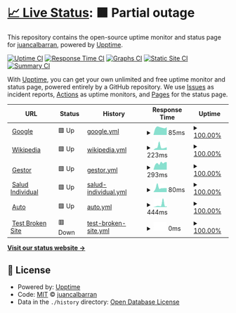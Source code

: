 # [📈 Live Status](https://juancalbarran.github.io/upptime): <!--live status--> **🟧 Partial outage**

This repository contains the open-source uptime monitor and status page for [juancalbarran](https://juancalbarran.github.io/upptime), powered by [Upptime](https://github.com/upptime/upptime).

[![Uptime CI](https://github.com/juancalbarran/upptime/workflows/Uptime%20CI/badge.svg)](https://github.com/juancalbarran/upptime/actions?query=workflow%3A%22Uptime+CI%22)
[![Response Time CI](https://github.com/juancalbarran/upptime/workflows/Response%20Time%20CI/badge.svg)](https://github.com/juancalbarran/upptime/actions?query=workflow%3A%22Response+Time+CI%22)
[![Graphs CI](https://github.com/juancalbarran/upptime/workflows/Graphs%20CI/badge.svg)](https://github.com/juancalbarran/upptime/actions?query=workflow%3A%22Graphs+CI%22)
[![Static Site CI](https://github.com/juancalbarran/upptime/workflows/Static%20Site%20CI/badge.svg)](https://github.com/juancalbarran/upptime/actions?query=workflow%3A%22Static+Site+CI%22)
[![Summary CI](https://github.com/juancalbarran/upptime/workflows/Summary%20CI/badge.svg)](https://github.com/juancalbarran/upptime/actions?query=workflow%3A%22Summary+CI%22)

With [Upptime](https://upptime.js.org), you can get your own unlimited and free uptime monitor and status page, powered entirely by a GitHub repository. We use [Issues](https://github.com/juancalbarran/upptime/issues) as incident reports, [Actions](https://github.com/juancalbarran/upptime/actions) as uptime monitors, and [Pages](https://juancalbarran.github.io/upptime) for the status page.

<!--start: status pages-->
<!-- This summary is generated by Upptime (https://github.com/upptime/upptime) -->
<!-- Do not edit this manually, your changes will be overwritten -->
<!-- prettier-ignore -->
| URL | Status | History | Response Time | Uptime |
| --- | ------ | ------- | ------------- | ------ |
| <img alt="" src="https://favicons.githubusercontent.com/www.google.com" height="13"> [Google](https://www.google.com) | 🟩 Up | [google.yml](https://github.com/juancalbarran/upptime/commits/HEAD/history/google.yml) | <details><summary><img alt="Response time graph" src="./graphs/google/response-time-week.png" height="20"> 85ms</summary><br><a href="https://juancalbarran.github.io/upptime/history/google"><img alt="Response time 99" src="https://img.shields.io/endpoint?url=https%3A%2F%2Fraw.githubusercontent.com%2Fjuancalbarran%2Fupptime%2FHEAD%2Fapi%2Fgoogle%2Fresponse-time.json"></a><br><a href="https://juancalbarran.github.io/upptime/history/google"><img alt="24-hour response time 84" src="https://img.shields.io/endpoint?url=https%3A%2F%2Fraw.githubusercontent.com%2Fjuancalbarran%2Fupptime%2FHEAD%2Fapi%2Fgoogle%2Fresponse-time-day.json"></a><br><a href="https://juancalbarran.github.io/upptime/history/google"><img alt="7-day response time 85" src="https://img.shields.io/endpoint?url=https%3A%2F%2Fraw.githubusercontent.com%2Fjuancalbarran%2Fupptime%2FHEAD%2Fapi%2Fgoogle%2Fresponse-time-week.json"></a><br><a href="https://juancalbarran.github.io/upptime/history/google"><img alt="30-day response time 89" src="https://img.shields.io/endpoint?url=https%3A%2F%2Fraw.githubusercontent.com%2Fjuancalbarran%2Fupptime%2FHEAD%2Fapi%2Fgoogle%2Fresponse-time-month.json"></a><br><a href="https://juancalbarran.github.io/upptime/history/google"><img alt="1-year response time 99" src="https://img.shields.io/endpoint?url=https%3A%2F%2Fraw.githubusercontent.com%2Fjuancalbarran%2Fupptime%2FHEAD%2Fapi%2Fgoogle%2Fresponse-time-year.json"></a></details> | <details><summary><a href="https://juancalbarran.github.io/upptime/history/google">100.00%</a></summary><a href="https://juancalbarran.github.io/upptime/history/google"><img alt="All-time uptime 100.00%" src="https://img.shields.io/endpoint?url=https%3A%2F%2Fraw.githubusercontent.com%2Fjuancalbarran%2Fupptime%2FHEAD%2Fapi%2Fgoogle%2Fuptime.json"></a><br><a href="https://juancalbarran.github.io/upptime/history/google"><img alt="24-hour uptime 100.00%" src="https://img.shields.io/endpoint?url=https%3A%2F%2Fraw.githubusercontent.com%2Fjuancalbarran%2Fupptime%2FHEAD%2Fapi%2Fgoogle%2Fuptime-day.json"></a><br><a href="https://juancalbarran.github.io/upptime/history/google"><img alt="7-day uptime 100.00%" src="https://img.shields.io/endpoint?url=https%3A%2F%2Fraw.githubusercontent.com%2Fjuancalbarran%2Fupptime%2FHEAD%2Fapi%2Fgoogle%2Fuptime-week.json"></a><br><a href="https://juancalbarran.github.io/upptime/history/google"><img alt="30-day uptime 100.00%" src="https://img.shields.io/endpoint?url=https%3A%2F%2Fraw.githubusercontent.com%2Fjuancalbarran%2Fupptime%2FHEAD%2Fapi%2Fgoogle%2Fuptime-month.json"></a><br><a href="https://juancalbarran.github.io/upptime/history/google"><img alt="1-year uptime 100.00%" src="https://img.shields.io/endpoint?url=https%3A%2F%2Fraw.githubusercontent.com%2Fjuancalbarran%2Fupptime%2FHEAD%2Fapi%2Fgoogle%2Fuptime-year.json"></a></details>
| <img alt="" src="https://favicons.githubusercontent.com/en.wikipedia.org" height="13"> [Wikipedia](https://en.wikipedia.org) | 🟩 Up | [wikipedia.yml](https://github.com/juancalbarran/upptime/commits/HEAD/history/wikipedia.yml) | <details><summary><img alt="Response time graph" src="./graphs/wikipedia/response-time-week.png" height="20"> 223ms</summary><br><a href="https://juancalbarran.github.io/upptime/history/wikipedia"><img alt="Response time 167" src="https://img.shields.io/endpoint?url=https%3A%2F%2Fraw.githubusercontent.com%2Fjuancalbarran%2Fupptime%2FHEAD%2Fapi%2Fwikipedia%2Fresponse-time.json"></a><br><a href="https://juancalbarran.github.io/upptime/history/wikipedia"><img alt="24-hour response time 120" src="https://img.shields.io/endpoint?url=https%3A%2F%2Fraw.githubusercontent.com%2Fjuancalbarran%2Fupptime%2FHEAD%2Fapi%2Fwikipedia%2Fresponse-time-day.json"></a><br><a href="https://juancalbarran.github.io/upptime/history/wikipedia"><img alt="7-day response time 223" src="https://img.shields.io/endpoint?url=https%3A%2F%2Fraw.githubusercontent.com%2Fjuancalbarran%2Fupptime%2FHEAD%2Fapi%2Fwikipedia%2Fresponse-time-week.json"></a><br><a href="https://juancalbarran.github.io/upptime/history/wikipedia"><img alt="30-day response time 182" src="https://img.shields.io/endpoint?url=https%3A%2F%2Fraw.githubusercontent.com%2Fjuancalbarran%2Fupptime%2FHEAD%2Fapi%2Fwikipedia%2Fresponse-time-month.json"></a><br><a href="https://juancalbarran.github.io/upptime/history/wikipedia"><img alt="1-year response time 167" src="https://img.shields.io/endpoint?url=https%3A%2F%2Fraw.githubusercontent.com%2Fjuancalbarran%2Fupptime%2FHEAD%2Fapi%2Fwikipedia%2Fresponse-time-year.json"></a></details> | <details><summary><a href="https://juancalbarran.github.io/upptime/history/wikipedia">100.00%</a></summary><a href="https://juancalbarran.github.io/upptime/history/wikipedia"><img alt="All-time uptime 100.00%" src="https://img.shields.io/endpoint?url=https%3A%2F%2Fraw.githubusercontent.com%2Fjuancalbarran%2Fupptime%2FHEAD%2Fapi%2Fwikipedia%2Fuptime.json"></a><br><a href="https://juancalbarran.github.io/upptime/history/wikipedia"><img alt="24-hour uptime 100.00%" src="https://img.shields.io/endpoint?url=https%3A%2F%2Fraw.githubusercontent.com%2Fjuancalbarran%2Fupptime%2FHEAD%2Fapi%2Fwikipedia%2Fuptime-day.json"></a><br><a href="https://juancalbarran.github.io/upptime/history/wikipedia"><img alt="7-day uptime 100.00%" src="https://img.shields.io/endpoint?url=https%3A%2F%2Fraw.githubusercontent.com%2Fjuancalbarran%2Fupptime%2FHEAD%2Fapi%2Fwikipedia%2Fuptime-week.json"></a><br><a href="https://juancalbarran.github.io/upptime/history/wikipedia"><img alt="30-day uptime 100.00%" src="https://img.shields.io/endpoint?url=https%3A%2F%2Fraw.githubusercontent.com%2Fjuancalbarran%2Fupptime%2FHEAD%2Fapi%2Fwikipedia%2Fuptime-month.json"></a><br><a href="https://juancalbarran.github.io/upptime/history/wikipedia"><img alt="1-year uptime 100.00%" src="https://img.shields.io/endpoint?url=https%3A%2F%2Fraw.githubusercontent.com%2Fjuancalbarran%2Fupptime%2FHEAD%2Fapi%2Fwikipedia%2Fuptime-year.json"></a></details>
| <img alt="" src="https://favicons.githubusercontent.com/www1.mercantilseguros.com" height="13"> [Gestor](https://www1.mercantilseguros.com/appweb/gestor/cotizador/admin/login) | 🟩 Up | [gestor.yml](https://github.com/juancalbarran/upptime/commits/HEAD/history/gestor.yml) | <details><summary><img alt="Response time graph" src="./graphs/gestor/response-time-week.png" height="20"> 293ms</summary><br><a href="https://juancalbarran.github.io/upptime/history/gestor"><img alt="Response time 274" src="https://img.shields.io/endpoint?url=https%3A%2F%2Fraw.githubusercontent.com%2Fjuancalbarran%2Fupptime%2FHEAD%2Fapi%2Fgestor%2Fresponse-time.json"></a><br><a href="https://juancalbarran.github.io/upptime/history/gestor"><img alt="24-hour response time 235" src="https://img.shields.io/endpoint?url=https%3A%2F%2Fraw.githubusercontent.com%2Fjuancalbarran%2Fupptime%2FHEAD%2Fapi%2Fgestor%2Fresponse-time-day.json"></a><br><a href="https://juancalbarran.github.io/upptime/history/gestor"><img alt="7-day response time 293" src="https://img.shields.io/endpoint?url=https%3A%2F%2Fraw.githubusercontent.com%2Fjuancalbarran%2Fupptime%2FHEAD%2Fapi%2Fgestor%2Fresponse-time-week.json"></a><br><a href="https://juancalbarran.github.io/upptime/history/gestor"><img alt="30-day response time 283" src="https://img.shields.io/endpoint?url=https%3A%2F%2Fraw.githubusercontent.com%2Fjuancalbarran%2Fupptime%2FHEAD%2Fapi%2Fgestor%2Fresponse-time-month.json"></a><br><a href="https://juancalbarran.github.io/upptime/history/gestor"><img alt="1-year response time 274" src="https://img.shields.io/endpoint?url=https%3A%2F%2Fraw.githubusercontent.com%2Fjuancalbarran%2Fupptime%2FHEAD%2Fapi%2Fgestor%2Fresponse-time-year.json"></a></details> | <details><summary><a href="https://juancalbarran.github.io/upptime/history/gestor">100.00%</a></summary><a href="https://juancalbarran.github.io/upptime/history/gestor"><img alt="All-time uptime 97.15%" src="https://img.shields.io/endpoint?url=https%3A%2F%2Fraw.githubusercontent.com%2Fjuancalbarran%2Fupptime%2FHEAD%2Fapi%2Fgestor%2Fuptime.json"></a><br><a href="https://juancalbarran.github.io/upptime/history/gestor"><img alt="24-hour uptime 100.00%" src="https://img.shields.io/endpoint?url=https%3A%2F%2Fraw.githubusercontent.com%2Fjuancalbarran%2Fupptime%2FHEAD%2Fapi%2Fgestor%2Fuptime-day.json"></a><br><a href="https://juancalbarran.github.io/upptime/history/gestor"><img alt="7-day uptime 100.00%" src="https://img.shields.io/endpoint?url=https%3A%2F%2Fraw.githubusercontent.com%2Fjuancalbarran%2Fupptime%2FHEAD%2Fapi%2Fgestor%2Fuptime-week.json"></a><br><a href="https://juancalbarran.github.io/upptime/history/gestor"><img alt="30-day uptime 99.85%" src="https://img.shields.io/endpoint?url=https%3A%2F%2Fraw.githubusercontent.com%2Fjuancalbarran%2Fupptime%2FHEAD%2Fapi%2Fgestor%2Fuptime-month.json"></a><br><a href="https://juancalbarran.github.io/upptime/history/gestor"><img alt="1-year uptime 97.15%" src="https://img.shields.io/endpoint?url=https%3A%2F%2Fraw.githubusercontent.com%2Fjuancalbarran%2Fupptime%2FHEAD%2Fapi%2Fgestor%2Fuptime-year.json"></a></details>
| <img alt="" src="https://favicons.githubusercontent.com/www1.mercantilseguros.com" height="13"> [Salud Individual](https://www1.mercantilseguros.com/appweb/salud-individual/cotizador/afinidad?gid=530bede5-b246-11ea-9868-0a0c562ff536) | 🟩 Up | [salud-individual.yml](https://github.com/juancalbarran/upptime/commits/HEAD/history/salud-individual.yml) | <details><summary><img alt="Response time graph" src="./graphs/salud-individual/response-time-week.png" height="20"> 80ms</summary><br><a href="https://juancalbarran.github.io/upptime/history/salud-individual"><img alt="Response time 88" src="https://img.shields.io/endpoint?url=https%3A%2F%2Fraw.githubusercontent.com%2Fjuancalbarran%2Fupptime%2FHEAD%2Fapi%2Fsalud-individual%2Fresponse-time.json"></a><br><a href="https://juancalbarran.github.io/upptime/history/salud-individual"><img alt="24-hour response time 67" src="https://img.shields.io/endpoint?url=https%3A%2F%2Fraw.githubusercontent.com%2Fjuancalbarran%2Fupptime%2FHEAD%2Fapi%2Fsalud-individual%2Fresponse-time-day.json"></a><br><a href="https://juancalbarran.github.io/upptime/history/salud-individual"><img alt="7-day response time 80" src="https://img.shields.io/endpoint?url=https%3A%2F%2Fraw.githubusercontent.com%2Fjuancalbarran%2Fupptime%2FHEAD%2Fapi%2Fsalud-individual%2Fresponse-time-week.json"></a><br><a href="https://juancalbarran.github.io/upptime/history/salud-individual"><img alt="30-day response time 89" src="https://img.shields.io/endpoint?url=https%3A%2F%2Fraw.githubusercontent.com%2Fjuancalbarran%2Fupptime%2FHEAD%2Fapi%2Fsalud-individual%2Fresponse-time-month.json"></a><br><a href="https://juancalbarran.github.io/upptime/history/salud-individual"><img alt="1-year response time 88" src="https://img.shields.io/endpoint?url=https%3A%2F%2Fraw.githubusercontent.com%2Fjuancalbarran%2Fupptime%2FHEAD%2Fapi%2Fsalud-individual%2Fresponse-time-year.json"></a></details> | <details><summary><a href="https://juancalbarran.github.io/upptime/history/salud-individual">100.00%</a></summary><a href="https://juancalbarran.github.io/upptime/history/salud-individual"><img alt="All-time uptime 97.15%" src="https://img.shields.io/endpoint?url=https%3A%2F%2Fraw.githubusercontent.com%2Fjuancalbarran%2Fupptime%2FHEAD%2Fapi%2Fsalud-individual%2Fuptime.json"></a><br><a href="https://juancalbarran.github.io/upptime/history/salud-individual"><img alt="24-hour uptime 100.00%" src="https://img.shields.io/endpoint?url=https%3A%2F%2Fraw.githubusercontent.com%2Fjuancalbarran%2Fupptime%2FHEAD%2Fapi%2Fsalud-individual%2Fuptime-day.json"></a><br><a href="https://juancalbarran.github.io/upptime/history/salud-individual"><img alt="7-day uptime 100.00%" src="https://img.shields.io/endpoint?url=https%3A%2F%2Fraw.githubusercontent.com%2Fjuancalbarran%2Fupptime%2FHEAD%2Fapi%2Fsalud-individual%2Fuptime-week.json"></a><br><a href="https://juancalbarran.github.io/upptime/history/salud-individual"><img alt="30-day uptime 99.85%" src="https://img.shields.io/endpoint?url=https%3A%2F%2Fraw.githubusercontent.com%2Fjuancalbarran%2Fupptime%2FHEAD%2Fapi%2Fsalud-individual%2Fuptime-month.json"></a><br><a href="https://juancalbarran.github.io/upptime/history/salud-individual"><img alt="1-year uptime 97.15%" src="https://img.shields.io/endpoint?url=https%3A%2F%2Fraw.githubusercontent.com%2Fjuancalbarran%2Fupptime%2FHEAD%2Fapi%2Fsalud-individual%2Fuptime-year.json"></a></details>
| <img alt="" src="https://favicons.githubusercontent.com/www1.mercantilseguros.com" height="13"> [Auto](https://www1.mercantilseguros.com/appweb/auto/vehiculo) | 🟩 Up | [auto.yml](https://github.com/juancalbarran/upptime/commits/HEAD/history/auto.yml) | <details><summary><img alt="Response time graph" src="./graphs/auto/response-time-week.png" height="20"> 444ms</summary><br><a href="https://juancalbarran.github.io/upptime/history/auto"><img alt="Response time 211" src="https://img.shields.io/endpoint?url=https%3A%2F%2Fraw.githubusercontent.com%2Fjuancalbarran%2Fupptime%2FHEAD%2Fapi%2Fauto%2Fresponse-time.json"></a><br><a href="https://juancalbarran.github.io/upptime/history/auto"><img alt="24-hour response time 182" src="https://img.shields.io/endpoint?url=https%3A%2F%2Fraw.githubusercontent.com%2Fjuancalbarran%2Fupptime%2FHEAD%2Fapi%2Fauto%2Fresponse-time-day.json"></a><br><a href="https://juancalbarran.github.io/upptime/history/auto"><img alt="7-day response time 444" src="https://img.shields.io/endpoint?url=https%3A%2F%2Fraw.githubusercontent.com%2Fjuancalbarran%2Fupptime%2FHEAD%2Fapi%2Fauto%2Fresponse-time-week.json"></a><br><a href="https://juancalbarran.github.io/upptime/history/auto"><img alt="30-day response time 245" src="https://img.shields.io/endpoint?url=https%3A%2F%2Fraw.githubusercontent.com%2Fjuancalbarran%2Fupptime%2FHEAD%2Fapi%2Fauto%2Fresponse-time-month.json"></a><br><a href="https://juancalbarran.github.io/upptime/history/auto"><img alt="1-year response time 211" src="https://img.shields.io/endpoint?url=https%3A%2F%2Fraw.githubusercontent.com%2Fjuancalbarran%2Fupptime%2FHEAD%2Fapi%2Fauto%2Fresponse-time-year.json"></a></details> | <details><summary><a href="https://juancalbarran.github.io/upptime/history/auto">100.00%</a></summary><a href="https://juancalbarran.github.io/upptime/history/auto"><img alt="All-time uptime 97.09%" src="https://img.shields.io/endpoint?url=https%3A%2F%2Fraw.githubusercontent.com%2Fjuancalbarran%2Fupptime%2FHEAD%2Fapi%2Fauto%2Fuptime.json"></a><br><a href="https://juancalbarran.github.io/upptime/history/auto"><img alt="24-hour uptime 100.00%" src="https://img.shields.io/endpoint?url=https%3A%2F%2Fraw.githubusercontent.com%2Fjuancalbarran%2Fupptime%2FHEAD%2Fapi%2Fauto%2Fuptime-day.json"></a><br><a href="https://juancalbarran.github.io/upptime/history/auto"><img alt="7-day uptime 100.00%" src="https://img.shields.io/endpoint?url=https%3A%2F%2Fraw.githubusercontent.com%2Fjuancalbarran%2Fupptime%2FHEAD%2Fapi%2Fauto%2Fuptime-week.json"></a><br><a href="https://juancalbarran.github.io/upptime/history/auto"><img alt="30-day uptime 99.85%" src="https://img.shields.io/endpoint?url=https%3A%2F%2Fraw.githubusercontent.com%2Fjuancalbarran%2Fupptime%2FHEAD%2Fapi%2Fauto%2Fuptime-month.json"></a><br><a href="https://juancalbarran.github.io/upptime/history/auto"><img alt="1-year uptime 97.09%" src="https://img.shields.io/endpoint?url=https%3A%2F%2Fraw.githubusercontent.com%2Fjuancalbarran%2Fupptime%2FHEAD%2Fapi%2Fauto%2Fuptime-year.json"></a></details>
| <img alt="" src="https://favicons.githubusercontent.com/thissitedoesnotexist.koj.co" height="13"> [Test Broken Site](https://thissitedoesnotexist.koj.co) | 🟥 Down | [test-broken-site.yml](https://github.com/juancalbarran/upptime/commits/HEAD/history/test-broken-site.yml) | <details><summary><img alt="Response time graph" src="./graphs/test-broken-site/response-time-week.png" height="20"> 0ms</summary><br><a href="https://juancalbarran.github.io/upptime/history/test-broken-site"><img alt="Response time 0" src="https://img.shields.io/endpoint?url=https%3A%2F%2Fraw.githubusercontent.com%2Fjuancalbarran%2Fupptime%2FHEAD%2Fapi%2Ftest-broken-site%2Fresponse-time.json"></a><br><a href="https://juancalbarran.github.io/upptime/history/test-broken-site"><img alt="24-hour response time 0" src="https://img.shields.io/endpoint?url=https%3A%2F%2Fraw.githubusercontent.com%2Fjuancalbarran%2Fupptime%2FHEAD%2Fapi%2Ftest-broken-site%2Fresponse-time-day.json"></a><br><a href="https://juancalbarran.github.io/upptime/history/test-broken-site"><img alt="7-day response time 0" src="https://img.shields.io/endpoint?url=https%3A%2F%2Fraw.githubusercontent.com%2Fjuancalbarran%2Fupptime%2FHEAD%2Fapi%2Ftest-broken-site%2Fresponse-time-week.json"></a><br><a href="https://juancalbarran.github.io/upptime/history/test-broken-site"><img alt="30-day response time 0" src="https://img.shields.io/endpoint?url=https%3A%2F%2Fraw.githubusercontent.com%2Fjuancalbarran%2Fupptime%2FHEAD%2Fapi%2Ftest-broken-site%2Fresponse-time-month.json"></a><br><a href="https://juancalbarran.github.io/upptime/history/test-broken-site"><img alt="1-year response time 0" src="https://img.shields.io/endpoint?url=https%3A%2F%2Fraw.githubusercontent.com%2Fjuancalbarran%2Fupptime%2FHEAD%2Fapi%2Ftest-broken-site%2Fresponse-time-year.json"></a></details> | <details><summary><a href="https://juancalbarran.github.io/upptime/history/test-broken-site">100.00%</a></summary><a href="https://juancalbarran.github.io/upptime/history/test-broken-site"><img alt="All-time uptime 100.00%" src="https://img.shields.io/endpoint?url=https%3A%2F%2Fraw.githubusercontent.com%2Fjuancalbarran%2Fupptime%2FHEAD%2Fapi%2Ftest-broken-site%2Fuptime.json"></a><br><a href="https://juancalbarran.github.io/upptime/history/test-broken-site"><img alt="24-hour uptime 100.00%" src="https://img.shields.io/endpoint?url=https%3A%2F%2Fraw.githubusercontent.com%2Fjuancalbarran%2Fupptime%2FHEAD%2Fapi%2Ftest-broken-site%2Fuptime-day.json"></a><br><a href="https://juancalbarran.github.io/upptime/history/test-broken-site"><img alt="7-day uptime 100.00%" src="https://img.shields.io/endpoint?url=https%3A%2F%2Fraw.githubusercontent.com%2Fjuancalbarran%2Fupptime%2FHEAD%2Fapi%2Ftest-broken-site%2Fuptime-week.json"></a><br><a href="https://juancalbarran.github.io/upptime/history/test-broken-site"><img alt="30-day uptime 100.00%" src="https://img.shields.io/endpoint?url=https%3A%2F%2Fraw.githubusercontent.com%2Fjuancalbarran%2Fupptime%2FHEAD%2Fapi%2Ftest-broken-site%2Fuptime-month.json"></a><br><a href="https://juancalbarran.github.io/upptime/history/test-broken-site"><img alt="1-year uptime 100.00%" src="https://img.shields.io/endpoint?url=https%3A%2F%2Fraw.githubusercontent.com%2Fjuancalbarran%2Fupptime%2FHEAD%2Fapi%2Ftest-broken-site%2Fuptime-year.json"></a></details>

<!--end: status pages-->

[**Visit our status website →**](https://juancalbarran.github.io/upptime)

## 📄 License

- Powered by: [Upptime](https://github.com/upptime/upptime)
- Code: [MIT](./LICENSE) © [juancalbarran](https://juancalbarran.github.io/upptime)
- Data in the `./history` directory: [Open Database License](https://opendatacommons.org/licenses/odbl/1-0/)
